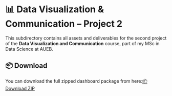 # 📊 Data Visualization & Communication – Project 2

This subdirectory contains all assets and deliverables for the second project of the **Data Visualization and Communication** course, part of my MSc in Data Science at AUEB.

## 📦 Download

You can download the full zipped dashboard package from here:[📦 Download ZIP](https://drive.google.com/file/d/1iLHMuWoHgJOTrJ3ghOhkSKB9OiZlFeKh/view?usp=sharing)

